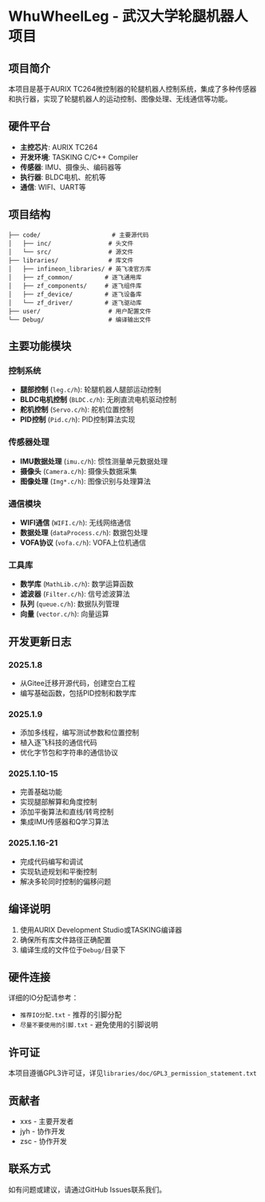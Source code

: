 # WhuWheelLeg - 武汉大学轮腿机器人项目

## 项目简介

本项目是基于AURIX TC264微控制器的轮腿机器人控制系统，集成了多种传感器和执行器，实现了轮腿机器人的运动控制、图像处理、无线通信等功能。

## 硬件平台

- **主控芯片**: AURIX TC264
- **开发环境**: TASKING C/C++ Compiler
- **传感器**: IMU、摄像头、编码器等
- **执行器**: BLDC电机、舵机等
- **通信**: WIFI、UART等

## 项目结构

```
├── code/                    # 主要源代码
│   ├── inc/                # 头文件
│   └── src/                # 源文件
├── libraries/              # 库文件
│   ├── infineon_libraries/ # 英飞凌官方库
│   ├── zf_common/         # 逐飞通用库
│   ├── zf_components/     # 逐飞组件库
│   ├── zf_device/         # 逐飞设备库
│   └── zf_driver/         # 逐飞驱动库
├── user/                   # 用户配置文件
└── Debug/                  # 编译输出文件
```

## 主要功能模块

### 控制系统
- **腿部控制** (`leg.c/h`): 轮腿机器人腿部运动控制
- **BLDC电机控制** (`BLDC.c/h`): 无刷直流电机驱动控制
- **舵机控制** (`Servo.c/h`): 舵机位置控制
- **PID控制** (`Pid.c/h`): PID控制算法实现

### 传感器处理
- **IMU数据处理** (`imu.c/h`): 惯性测量单元数据处理
- **摄像头** (`Camera.c/h`): 摄像头数据采集
- **图像处理** (`Img*.c/h`): 图像识别与处理算法

### 通信模块
- **WIFI通信** (`WIFI.c/h`): 无线网络通信
- **数据处理** (`dataProcess.c/h`): 数据包处理
- **VOFA协议** (`vofa.c/h`): VOFA上位机通信

### 工具库
- **数学库** (`MathLib.c/h`): 数学运算函数
- **滤波器** (`Filter.c/h`): 信号滤波算法
- **队列** (`queue.c/h`): 数据队列管理
- **向量** (`vector.c/h`): 向量运算

## 开发更新日志

### 2025.1.8
- 从Gitee迁移开源代码，创建空白工程
- 编写基础函数，包括PID控制和数学库

### 2025.1.9
- 添加多线程，编写测试参数和位置控制
- 植入逐飞科技的通信代码
- 优化字节包和字符串的通信协议

### 2025.1.10-15
- 完善基础功能
- 实现腿部解算和角度控制
- 添加平衡算法和直线/转弯控制
- 集成IMU传感器和Q学习算法

### 2025.1.16-21
- 完成代码编写和调试
- 实现轨迹规划和平衡控制
- 解决多轮同时控制的偏移问题

## 编译说明

1. 使用AURIX Development Studio或TASKING编译器
2. 确保所有库文件路径正确配置
3. 编译生成的文件位于`Debug/`目录下

## 硬件连接

详细的IO分配请参考：
- `推荐IO分配.txt` - 推荐的引脚分配
- `尽量不要使用的引脚.txt` - 避免使用的引脚说明

## 许可证

本项目遵循GPL3许可证，详见`libraries/doc/GPL3_permission_statement.txt`

## 贡献者

- xxs - 主要开发者
- jyh - 协作开发
- zsc - 协作开发

## 联系方式

如有问题或建议，请通过GitHub Issues联系我们。
